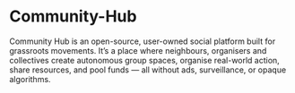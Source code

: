 # Community-Hub
Community Hub is an open-source, user-owned social platform built for grassroots movements. It’s a place where neighbours, organisers and collectives create autonomous group spaces, organise real-world action, share resources, and pool funds — all without ads, surveillance, or opaque algorithms. 
